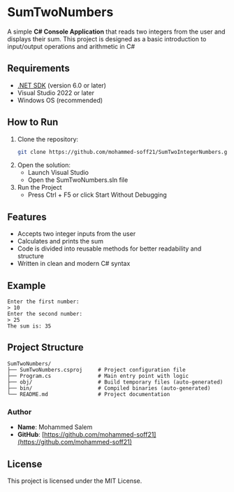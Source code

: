 # SumTwoNumbers

A simple **C# Console Application** that reads two integers from the user and displays their sum.
This project is designed as a basic introduction to input/output operations and arithmetic in C#

## Requirements
- [.NET SDK](https://dotnet.microsoft.com/en-us/download) (version 6.0 or later)
- Visual Studio 2022 or later
- Windows OS (recommended)

## How to Run
1. Clone the repository:
   ```bash
   git clone https://github.com/mohammed-soff21/SumTwoIntegerNumbers.git
2. Open the solution:
   - Launch Visual Studio
   - Open the SumTwoNumbers.sln file
3. Run the Project
   - Press Ctrl + F5 or click Start Without Debugging

## Features
- Accepts two integer inputs from the user
- Calculates and prints the sum
- Code is divided into reusable methods for better readability and structure
- Written in clean and modern C# syntax

## Example
```text
Enter the first number:
> 10
Enter the second number:
> 25
The sum is: 35
```
## Project Structure
```text
SumTwoNumbers/
├── SumTwoNumbers.csproj     # Project configuration file
├── Program.cs               # Main entry point with logic
├── obj/                     # Build temporary files (auto-generated)
├── bin/                     # Compiled binaries (auto-generated)
└── README.md                # Project documentation
```

### Author
- **Name**: Mohammed Salem
- **GitHub**: 
[https://github.com/mohammed-soff21](https://github.com/mohammed-soff21)

## License
This project is licensed under the MIT License.
